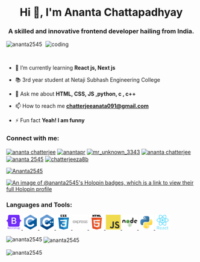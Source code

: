 <h1 align="center">Hi 👋, I'm Ananta Chattapadhyay</h1>
<h3 align="center">A skilled and innovative frontend developer hailing from India.</h3>

<img align='right' alt = 'coding' width="400px" src="https://user-images.githubusercontent.com/55389276/140866485-8fb1c876-9a8f-4d6a-98dc-08c4981eaf70.gif">

<p align="left"> <img src="https://komarev.com/ghpvc/?username=ananta2545&label=Profile%20views&color=0e75b6&style=flat" alt="ananta2545" /> </p>

<p align="left"> <a href="https://twitter.com/" target="blank"><img src="https://img.shields.io/twitter/follow/?logo=twitter&style=for-the-badge" alt="" /></a> </p>




- 🌱 I’m currently learning **React js, Next js**

- 📚 3rd year student at Netaji Subhash Engineering College

- 💬 Ask me about **HTML, CSS, JS ,python, c , c++**

- 📫 How to reach me **chatterjeeanata091@gmail.com**

- ⚡ Fun fact **Yeah! I am funny**

<h3 align="left">Connect with me:</h3>
<p align="left">
<a href="https://linkedin.com/in/ananta chatterjee" target="blank"><img align="center" src="https://raw.githubusercontent.com/rahuldkjain/github-profile-readme-generator/master/src/images/icons/Social/linked-in-alt.svg" alt="ananta chatterjee" height="30" width="40" /></a>
<a href="https://kaggle.com/anantapr" target="blank"><img align="center" src="https://raw.githubusercontent.com/rahuldkjain/github-profile-readme-generator/master/src/images/icons/Social/kaggle.svg" alt="anantapr" height="30" width="40" /></a>
<a href="https://instagram.com/mr_unknown_3343" target="blank"><img align="center" src="https://raw.githubusercontent.com/rahuldkjain/github-profile-readme-generator/master/src/images/icons/Social/instagram.svg" alt="mr_unknown_3343" height="30" width="40" /></a>
<a href="https://www.hackerrank.com/ananta chatterjee" target="blank"><img align="center" src="https://raw.githubusercontent.com/rahuldkjain/github-profile-readme-generator/master/src/images/icons/Social/hackerrank.svg" alt="ananta chatterjee" height="30" width="40" /></a>
<a href="https://www.leetcode.com/ananta 2545" target="blank"><img align="center" src="https://raw.githubusercontent.com/rahuldkjain/github-profile-readme-generator/master/src/images/icons/Social/leet-code.svg" alt="ananta 2545" height="30" width="40" /></a>
<a href="https://auth.geeksforgeeks.org/user/chatterjeeza8b" target="blank"><img align="center" src="https://raw.githubusercontent.com/rahuldkjain/github-profile-readme-generator/master/src/images/icons/Social/geeks-for-geeks.svg" alt="chatterjeeza8b" height="30" width="40" /></a>
</p>

<p align="left"> <a href="https://github.com/ryo-ma/github-profile-trophy"><img src="https://github-profile-trophy.vercel.app/?username=Ananta2545" alt="Ananta2545" /></a> </p>

[![An image of @ananta2545's Holopin badges, which is a link to view their full Holopin profile](https://holopin.me/ananta2545)](https://holopin.io/@ananta2545)


<h3 align="left">Languages and Tools:</h3>
<p align="left"> <a href="https://getbootstrap.com" target="_blank" rel="noreferrer"> <img src="https://raw.githubusercontent.com/devicons/devicon/master/icons/bootstrap/bootstrap-plain-wordmark.svg" alt="bootstrap" width="40" height="40"/> </a> <a href="https://www.cprogramming.com/" target="_blank" rel="noreferrer"> <img src="https://raw.githubusercontent.com/devicons/devicon/master/icons/c/c-original.svg" alt="c" width="40" height="40"/> </a> <a href="https://www.w3schools.com/cpp/" target="_blank" rel="noreferrer"> <img src="https://raw.githubusercontent.com/devicons/devicon/master/icons/cplusplus/cplusplus-original.svg" alt="cplusplus" width="40" height="40"/> </a> <a href="https://www.w3schools.com/css/" target="_blank" rel="noreferrer"> <img src="https://raw.githubusercontent.com/devicons/devicon/master/icons/css3/css3-original-wordmark.svg" alt="css3" width="40" height="40"/> </a> <a href="https://expressjs.com" target="_blank" rel="noreferrer"> <img src="https://raw.githubusercontent.com/devicons/devicon/master/icons/express/express-original-wordmark.svg" alt="express" width="40" height="40"/> </a> <a href="https://www.w3.org/html/" target="_blank" rel="noreferrer"> <img src="https://raw.githubusercontent.com/devicons/devicon/master/icons/html5/html5-original-wordmark.svg" alt="html5" width="40" height="40"/> </a> <a href="https://developer.mozilla.org/en-US/docs/Web/JavaScript" target="_blank" rel="noreferrer"> <img src="https://raw.githubusercontent.com/devicons/devicon/master/icons/javascript/javascript-original.svg" alt="javascript" width="40" height="40"/> </a> <a href="https://nodejs.org" target="_blank" rel="noreferrer"> <img src="https://raw.githubusercontent.com/devicons/devicon/master/icons/nodejs/nodejs-original-wordmark.svg" alt="nodejs" width="40" height="40"/> </a> <a href="https://www.python.org" target="_blank" rel="noreferrer"> <img src="https://raw.githubusercontent.com/devicons/devicon/master/icons/python/python-original.svg" alt="python" width="40" height="40"/> </a> <a href="https://reactjs.org/" target="_blank" rel="noreferrer"> <img src="https://raw.githubusercontent.com/devicons/devicon/master/icons/react/react-original-wordmark.svg" alt="react" width="40" height="40"/> </a> </p>

<p><img align="left" src="https://github-readme-stats.vercel.app/api/top-langs?username=ananta2545&show_icons=true&locale=en&layout=compact" alt="ananta2545" /></p>

<p>&nbsp;<img align="center" src="https://github-readme-stats.vercel.app/api?username=ananta2545&show_icons=true&locale=en" alt="ananta2545" /></p>

<p><img align="center" src="https://github-readme-streak-stats.herokuapp.com/?user=ananta2545&" alt="ananta2545" /></p>
